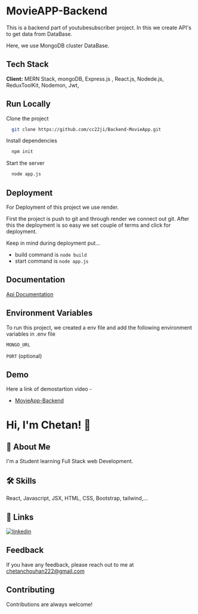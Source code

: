 # MovieAPP-Backend 

This is a backend part of youtubesubscriber project. 
In this we create API's to get data from DataBase.

Here, we use MongoDB cluster DataBase.




## Tech Stack

**Client:**  MERN Stack, mongoDB, Express.js , React.js, Nodede.js, ReduxToolKit, Nodemon, Jwt,




## Run Locally

Clone the project

```bash
  git clone https://github.com/cc22ji/Backend-MovieApp.git
```

Install dependencies

```bash
  npm init
```

Start the server

```bash
  node app.js 
```


## Deployment

For Deployment of this project we use render.

First the project is push to git and through render we connect out git. After this the deployment is so easy we set couple of terms and click for deployment.

Keep in mind during deployment put...
* build command is  `node build`
* start command is `node app.js`



## Documentation

[Api Documentation]( https://documenter.getpostman.com/view/26908207/2s9Ykoe1uc)





## Environment Variables

To run this project, we created a env file and  add the following environment variables in .env file

`MONGO_URL`

`PORT` (optional)


## Demo
Here a link of demostartion video -

 - [MovieApp-Backend]()


# Hi, I'm Chetan! 👋


## 🚀 About Me
I'm a Student learning Full Stack web Development.


 


## 🛠 Skills
React, Javascript, JSX, HTML, CSS, Bootstrap, tailwind,...


## 🔗 Links

[![linkedin](https://img.shields.io/badge/linkedin-0A66C2?style=for-the-badge&logo=linkedin&logoColor=white)](www.linkedin.com/in/chetan-chouhan-06b954167)



## Feedback

If you have any feedback, please reach out to me at chetanchouhan222@gmail.com


## Contributing

Contributions are always welcome!
